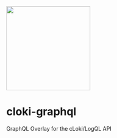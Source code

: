 <img src="https://user-images.githubusercontent.com/1423657/147935343-598c7dfd-1412-4bad-9ac6-636994810443.png" width=220 />

# cloki-graphql
GraphQL Overlay for the cLoki/LogQL API
